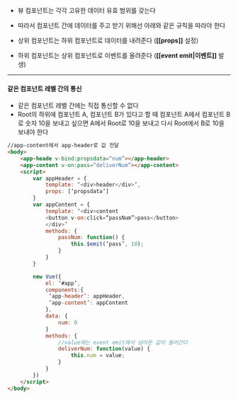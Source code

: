 
- 뷰 컴포넌트는 각각 고유한 데이터 유효 범위를 갖는다
- 따라서 컴포넌트 간에 데이터를 주고 받기 위해선 아래와 같은 규칙을 따라야 한다

- 상위 컴포넌트는 하위 컴포넌트로 데이터를 내려준다 (**[[props]]** 설정)
- 하위 컴포넌트는 상위 컴포넌트로 이벤트를 올려준다 (**[[event emit|이벤트]]** 발생)

---

#### 같은 컴포넌트 레벨 간의 통신
- 같은 컴포넌트 레벨 간에는 직접 통신할 수 없다
- Root의 하위에 컴포넌트 A, 컴포넌트 B가 있다고 할 때 컴포넌트 A에서 컴포넌트 B로 숫자 10을 보내고 싶으면 A에서 Root로 10을 보내고 다시 Root에서 B로 10을 보내야 한다

```html
//app-content에서 app-header로 값 전달 
<body>
	<app-heade v-bind:propsdata=“num”></app-header>
	<app-content v-on:pass=“deliverNum”></app-content>
	<script>
		var appHeader = {
			template: ‘<div>header</div>’,
			props: [‘propsdata’]
		}
		var appContent = {
			template: ‘<div>content
			<button v-on:click=“passNum”>pass</button>
			</div>’
			methods: {
				passNum: function() {
					this.$emit(‘pass’, 10);
				}
			}
		}

		new Vue({
			el: ‘#app’,
			components:{
			 ‘app-header’: appHeader,
			 ‘app-content’: appContent
			},
			data: {
				num: 0
			}
			methods: {
				//value에는 event emit에서 넘어온 값이 들어간다
				deliverNum: function(value) {
					this.num = value;
				}
			}
		})
	</script>
</body>
```